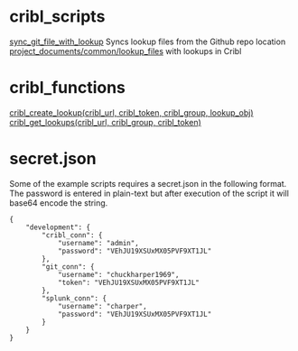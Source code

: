 # cribl_scripts

[sync_git_file_with_lookup](https://github.com/chuckharper1969/scripts/tree/main/cribl/cribl_controller/sync_git_file_with_lookup/main.py)
Syncs lookup files from the Github repo location [project_documents/common/lookup_files](https://github.com/chuckharper1969/project_documents/tree/main/common/lookup_files)  with lookups in Cribl

# cribl_functions
[cribl_create_lookup(cribl_url, cribl_token, cribl_group, lookup_obj)](https://github.com/chuckharper1969/scripts/blob/main/cribl/functions/cribl_lookup_create.py)</br>
[cribl_get_lookups(cribl_url, cribl_group, cribl_token)](https://github.com/chuckharper1969/scripts/blob/main/cribl/functions/cribl_lookup_get.py)</br>

# secret.json
Some of the example scripts requires a secret.json in the following format. The password is entered in plain-text but after execution of the script it will base64 encode the string.
```
{
    "development": {
        "cribl_conn": {
            "username": "admin",
            "password": "VEhJU19XSUxMX05PVF9XT1JL"
        },
        "git_conn": {
            "username": "chuckharper1969",
            "token": "VEhJU19XSUxMX05PVF9XT1JL"
        },
        "splunk_conn": {
            "username": "charper",
            "password": "VEhJU19XSUxMX05PVF9XT1JL"
        }
    }
}
```
